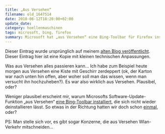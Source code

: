```yaml
---
title: „Aus Versehen“
filename: old_1647514
date: 2010-06-12T18:20:00+02:00
update_date:
category: hoellenmaschinen
tags: microsoft, bing, firefox
summary: Microsoft hat „aus Versehen“ eine Bing-Toolbar für Firefox installiert, die man nicht entfernen kann. Kann ja mal passieren, oder?
---
```

Dieser Eintrag wurde ursprünglich auf meinem [alten Blog veröffentlicht](https://stu.blogger.de/stories/1647514/). Dieser Eintrag hier ist eine Kopie mit kleinen technischen Anpassungen.

Was aus Versehen alles passieren kann… Ich habe zum Beispiel heute morgen aus Versehen eine Kiste mit Geschirr zerdeppert (ok, der Karton war nach unten hin offen, aber woher soll man das wissen, wenn man versucht ihn hochzuheben?). Es war also wirklich aus Versehen. Plausibel, oder?

Weniger plausibel erscheint mir, warum Microsofts Software-Update-Funktion „aus Versehen“ [eine Bing-Toolbar installiert](https://www.theregister.co.uk/2010/06/11/microsoft_slips_firtefox_add_on_into_software_update/), die sich nicht wieder deinstallieren lässt. So etwas in der Richtung hatten wir doch schon [einmal](/blogposts/old_1440205), oder?

PS: Man stelle sich vor, es gibt sogar Konzerne, die aus Versehen Wlan-Verkehr mitschneiden…
